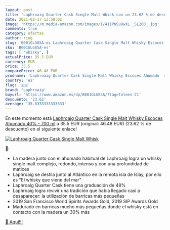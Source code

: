 ```yaml
---
layout: post
title: 'Laphroaig Quarter Cask Single Malt Whisk con un 23.62 % de descuento'
date: 2021-02-17 13:50:02
image: 'https://m.media-amazon.com/images/I/411PNSu8wXL._SL200_.jpg'
comments: true
category: ofertas
author: ring
slug: 'B001GLG8SA-es Laphroaig Quarter Cask Single Malt Whisky Escoces Ahumado...'
sku: 'B001GLG8SA-es'
tags: [ 'whisky', ]
actualPrice: 35.5 EUR
currency: EUR
price: 35.5
comparePrice: 46.48 EUR
prodname: 'Laphroaig Quarter Cask Single Malt Whisky Escoces Ahumado  40% - 700 ml'
country: 'es'
flag: '🇪🇸'
brand: 'Laphroaig'
buyurl: 'https://www.amazon.es/dp/B001GLG8SA/?tag=tolees-21'
descuento: '23.62'
average: '35.8333333333333'
---
```


En este momento está [Laphroaig Quarter Cask Single Malt Whisky Escoces Ahumado  40% - 700 ml](https://www.amazon.es/dp/B001GLG8SA/?tag=tolees-21) a 35.5 EUR (original: 46.48 EUR) (23.62 %  de descuento) en el siguiente enlace!

[![Laphroaig Quarter Cask Single Malt Whisk](https://m.media-amazon.com/images/I/411PNSu8wXL._SL200_.jpg)](https://www.amazon.es/dp/B001GLG8SA/?tag=tolees-21)

🔎:

- La madera junto con el ahumado habitual de Laphroaig logra un whisky single malt complejo, redondo, intenso y con una profundidad de matices
- Laphroaig se destila junto al Atlántico en la remota isla de Islay, por ello es "El whisky que viene del mar"
- Laphroaig Quarter Cask tiene una graduación de 48%
- Laphroaig logra revivir una tradición que había llegado casi a desaparecer: la utilización de barricas más pequeñas
- 2019 San Francisco World Spirits Awards Gold, 2019 SIP Awards Gold
- Madurado en barricas mucho más pequeñas donde el whisky está en contacto con la madera un 30% más

[🛒 Aquí!!!](https://www.amazon.es/dp/B001GLG8SA/?tag=tolees-21)
